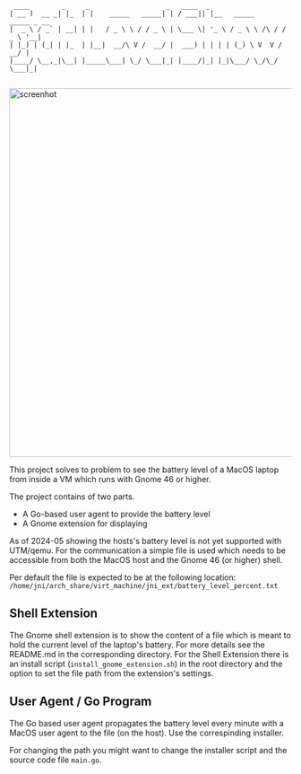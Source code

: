 ```
 ____        _     _                   _   ____  _                            
| __ )  __ _| |_  | |    _____   _____| | / ___|| |__   _____      _____ _ __ 
|  _ \ / _` | __| | |   / _ \ \ / / _ \ | \___ \| '_ \ / _ \ \ /\ / / _ \ '__|
| |_) | (_| | |_  | |__|  __/\ V /  __/ |  ___) | | | | (_) \ V  V /  __/ |   
|____/ \__,_|\__| |_____\___| \_/ \___|_| |____/|_| |_|\___/ \_/\_/ \___|_|   
                                                                              
```

<img width="657" alt="screenhot" src="https://github.com/mopore/gnome-shell-ext-show-battery/assets/56848419/75344a59-d96c-4ce2-ab53-929682adebee">

This project solves to problem to see the battery level of a MacOS laptop from 
inside a VM which runs with Gnome 46 or higher.

The project contains of two parts.
- A Go-based user agent to provide the battery level
- A Gnome extension for displaying

As of 2024-05 showing the hosts's battery level is not yet supported with 
UTM/qemu. For the communication a simple file is used which needs to be 
accessible from both the MacOS host and the Gnome 46 (or higher) shell.

Per default the file is expected to be at the following location: 
`/home/jni/arch_share/virt_machine/jni_ext/battery_level_percent.txt`

## Shell Extension
The Gnome shell extension is to show the content of a file which is meant to hold
the current level of the laptop's battery.
For more details see the README.md in the corresponding directory.
For the Shell Extension there is an install script (`install_gnome_extension.sh`) in 
the root directory and the option to set the file path from the extension's settings.

## User Agent / Go Program
The Go based user agent propagates the battery level every minute with a MacOS
user agent to the file (on the host).
Use the correspinding installer.

For changing the path you might want to change the installer script and 
the source code file `main.go`.

